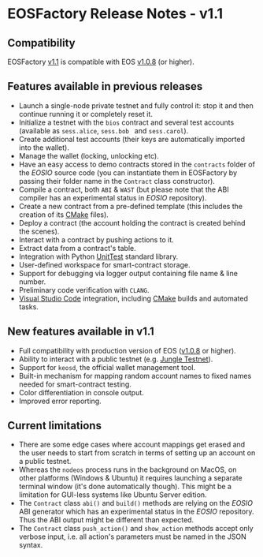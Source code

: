 # EOSFactory Release Notes - v1.1

## Compatibility

EOSFactory [v1.1](https://github.com/tokenika/eosfactory/releases/tag/v1.1) is compatible with EOS [v1.0.8](https://github.com/EOSIO/eos/releases/tag/v1.0.8) (or higher).

## Features available in previous releases

* Launch a single-node private testnet and fully control it: stop it and then continue running it or completely reset it.
* Initialize a testnet with the `bios` contract and several test accounts (available as `sess.alice`, `sess.bob ` and `sess.carol`).
* Create additional test accounts (their keys are automatically imported into the wallet).
* Manage the wallet (locking, unlocking etc).
* Have an easy access to demo contracts stored in the `contracts` folder of the *EOSIO* source code (you can instantiate them in EOSFactory by passing their folder name in the `Contract` class constructor).
* Compile a contract, both `ABI` & `WAST` (but please note that the ABI compiler has an experimental status in *EOSIO* repository).
* Create a new contract from a pre-defined template (this includes the creation of its [CMake](https://cmake.org/) files).
* Deploy a contract (the account holding the contract is created behind the scenes).
* Interact with a contract by pushing actions to it.
* Extract data from a contract's table.
* Integration with Python [UnitTest](https://docs.python.org/2/library/unittest.html) standard library.
* User-defined workspace for smart-contract storage.
* Support for debugging via logger output containing file name & line number.
* Preliminary code verification with `CLANG`.
* [Visual Studio Code](https://code.visualstudio.com/) integration, including [CMake](https://cmake.org/) builds and automated tasks.

## New features available in v1.1
* Full compatibility with production version of EOS ([v1.0.8](https://github.com/EOSIO/eos/releases/tag/v1.0.8) or higher).
* Ability to interact with a public testnet (e.g. [Jungle Testnet](http://dev.cryptolions.io/)).
* Support for `keosd`, the official wallet management tool.
* Built-in mechanism for mapping random account names to fixed names needed for smart-contract testing.
* Color differentiation in console output.
* Improved error reporting.

## Current limitations

* There are some edge cases where account mappings get erased and the user needs to start from scratch in terms of setting up an account on a public testnet.
* Whereas the `nodeos` process runs in the background on MacOS, on other platforms (Windows & Ubuntu) it requires launching a separate terminal window (it's done automatically though). This might be a limitation for GUI-less systems like Ubuntu Server edition.
* The `Contract` class `abi()` and `build()` methods are relying on the *EOSIO* ABI generator which has an experimental status in the *EOSIO* repository. Thus the ABI output might be different than expected.
* The `Contract` class `push_action()` and `show_action` methods accept only verbose input, i.e. all action's parameters must be named in the JSON syntax.
